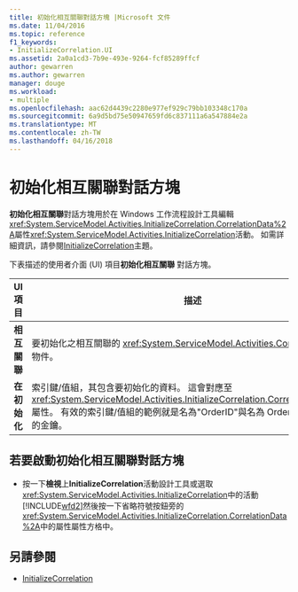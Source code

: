 ```yaml
---
title: 初始化相互關聯對話方塊 |Microsoft 文件
ms.date: 11/04/2016
ms.topic: reference
f1_keywords:
- InitializeCorrelation.UI
ms.assetid: 2a0a1cd3-7b9e-493e-9264-fcf85289ffcf
author: gewarren
ms.author: gewarren
manager: douge
ms.workload:
- multiple
ms.openlocfilehash: aac62d4439c2280e977ef929c79bb103348c170a
ms.sourcegitcommit: 6a9d5bd75e50947659fd6c837111a6a547884e2a
ms.translationtype: MT
ms.contentlocale: zh-TW
ms.lasthandoff: 04/16/2018
---
```

# <a name="initialize-correlation-dialog-box"></a>初始化相互關聯對話方塊

**初始化相互關聯**對話方塊用於在 Windows 工作流程設計工具編輯<xref:System.ServiceModel.Activities.InitializeCorrelation.CorrelationData%2A>屬性<xref:System.ServiceModel.Activities.InitializeCorrelation>活動。 如需詳細資訊，請參閱[InitializeCorrelation](../workflow-designer/initializecorrelation-activity-designer.md)主題。

 下表描述的使用者介面 (UI) 項目**初始化相互關聯** 對話方塊。

|UI 項目|描述|
|----------------|-----------------|
|**相互關聯**|要初始化之相互關聯的 <xref:System.ServiceModel.Activities.CorrelationHandle> 物件。|
|**在初始化**|索引鍵/值組，其包含要初始化的資料。 這會對應至 <xref:System.ServiceModel.Activities.InitializeCorrelation.CorrelationData%2A> 屬性。 有效的索引鍵/值組的範例就是名為"OrderID"與名為 OrderID 的變數配對的金鑰。|

## <a name="to-launch-the-initialize-correlation-dialog-box"></a>若要啟動初始化相互關聯對話方塊

-   按一下**檢視**上**InitializeCorrelation**活動設計工具或選取<xref:System.ServiceModel.Activities.InitializeCorrelation>中的活動[!INCLUDE[wfd2](../workflow-designer/includes/wfd2_md.md)]然後按一下省略符號按鈕旁的 <xref:System.ServiceModel.Activities.InitializeCorrelation.CorrelationData%2A>中的屬性屬性方格中。

## <a name="see-also"></a>另請參閱

- [InitializeCorrelation](../workflow-designer/initializecorrelation-activity-designer.md)